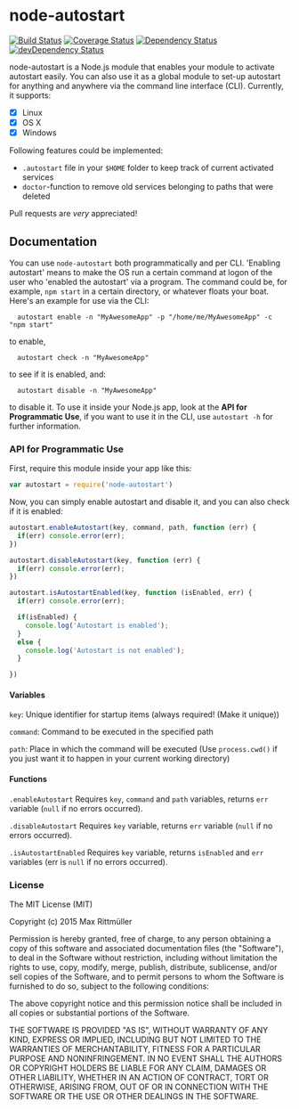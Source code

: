 # node-autostart   
[![Build Status](https://travis-ci.org/maxrimue/node-autostart.svg)](https://travis-ci.org/maxrimue/node-autostart) [![Coverage Status](https://coveralls.io/repos/maxrimue/node-autostart/badge.svg?branch=master&service=github)](https://coveralls.io/github/maxrimue/node-autostart?branch=master) [![Dependency Status](https://david-dm.org/maxrimue/node-autostart.svg)](https://david-dm.org/maxrimue/node-autostart) [![devDependency Status](https://david-dm.org/maxrimue/node-autostart/dev-status.svg)](https://david-dm.org/maxrimue/node-autostart#info=devDependencies)

node-autostart is a Node.js module that enables your module to activate autostart easily. You can also use it as a global module to set-up autostart for anything and anywhere via the command line interface (CLI). Currently, it supports:

- [x] Linux
- [x] OS X
- [x] Windows

Following features could be implemented:

- `.autostart` file in your `$HOME` folder to keep track of current activated services
- `doctor`-function to remove old services belonging to paths that were deleted

Pull requests are _very_ appreciated!

## Documentation
You can use `node-autostart` both programmatically and per CLI. 'Enabling autostart' means to make the OS run a certain command at logon of the user who 'enabled the autostart' via a program. The command could be, for example, `npm start` in a certain directory, or whatever floats your boat. Here's an example for use via the CLI:   
```
  autostart enable -n "MyAwesomeApp" -p "/home/me/MyAwesomeApp" -c "npm start"
```
to enable,
```
  autostart check -n "MyAwesomeApp"
```
to see if it is enabled, and:
```
  autostart disable -n "MyAwesomeApp"
```
to disable it.
To use it inside your Node.js app, look at the <b>API for Programmatic Use</b>, if you want to use it in the CLI, use `autostart -h` for further information.

### API for Programmatic Use

First, require this module inside your app like this:
```javascript
var autostart = require('node-autostart')
```
Now, you can simply enable autostart and disable it, and you can also check if it is enabled:
```javascript
autostart.enableAutostart(key, command, path, function (err) {
  if(err) console.error(err);
})

autostart.disableAutostart(key, function (err) {
  if(err) console.error(err);
})

autostart.isAutostartEnabled(key, function (isEnabled, err) {
  if(err) console.error(err);

  if(isEnabled) {
    console.log('Autostart is enabled');
  }
  else {
    console.log('Autostart is not enabled');
  }

})
```
#### Variables
`key`: Unique identifier for startup items (always required! (Make it unique))

`command`: Command to be executed in the specified path

`path`: Place in which the command will be executed (Use `process.cwd()` if you just want it to happen in your current working directory)
#### Functions
`.enableAutostart`
Requires `key`, `command` and `path` variables, returns `err` variable (`null` if no errors occurred).

`.disableAutostart`
Requires `key` variable, returns `err` variable (`null` if no errors occurred).

`.isAutostartEnabled`
Requires `key` variable, returns `isEnabled` and `err` variables (err is `null` if no errors occurred).

### License
The MIT License (MIT)

Copyright (c) 2015 Max Rittmüller

Permission is hereby granted, free of charge, to any person obtaining a copy
of this software and associated documentation files (the "Software"), to deal
in the Software without restriction, including without limitation the rights
to use, copy, modify, merge, publish, distribute, sublicense, and/or sell
copies of the Software, and to permit persons to whom the Software is
furnished to do so, subject to the following conditions:

The above copyright notice and this permission notice shall be included in all
copies or substantial portions of the Software.

THE SOFTWARE IS PROVIDED "AS IS", WITHOUT WARRANTY OF ANY KIND, EXPRESS OR
IMPLIED, INCLUDING BUT NOT LIMITED TO THE WARRANTIES OF MERCHANTABILITY,
FITNESS FOR A PARTICULAR PURPOSE AND NONINFRINGEMENT. IN NO EVENT SHALL THE
AUTHORS OR COPYRIGHT HOLDERS BE LIABLE FOR ANY CLAIM, DAMAGES OR OTHER
LIABILITY, WHETHER IN AN ACTION OF CONTRACT, TORT OR OTHERWISE, ARISING FROM,
OUT OF OR IN CONNECTION WITH THE SOFTWARE OR THE USE OR OTHER DEALINGS IN THE
SOFTWARE.
